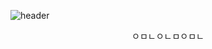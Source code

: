 ![header](https://capsule-render.vercel.app/api?type=wave&color=ffafcc&height=420&section=header&text=Welcome%20&fontSize=85&fontColor=caf0f8&desc=Jinseong's_gitHub!&descAlign=85&animation=fadeIn)
<div style="text-align:center;">
    
ㅇㅁㄴㅇㄴㅁㅇㅁㄴ

</div>
